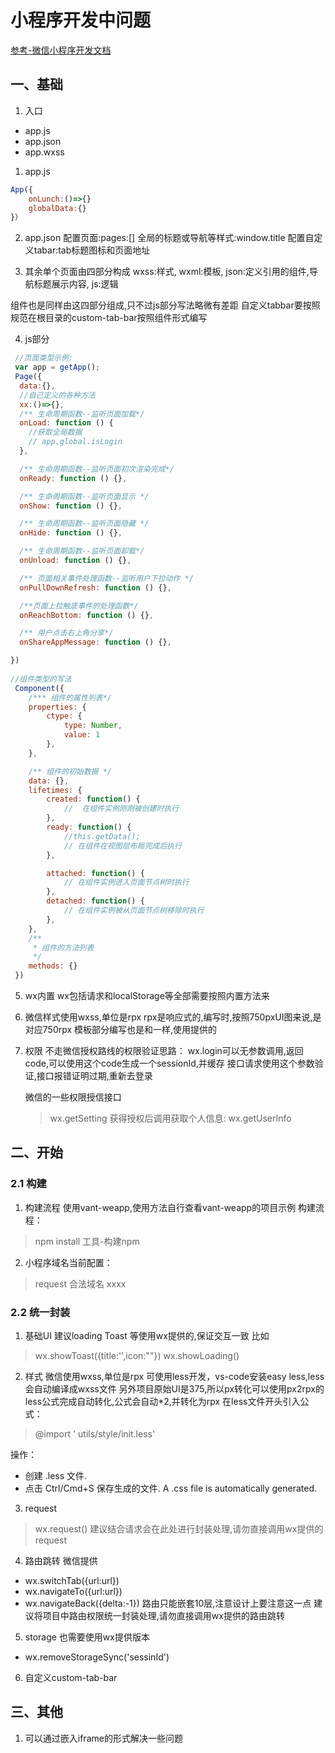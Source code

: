 # 小程序开发中问题
 [参考-微信小程序开发文档]( https://developers.weixin.qq.com/miniprogram/dev/framework/)

## 一、基础
1. 入口
* app.js
* app.json
* app.wxss
1. app.js
```javascript
App({
    onLunch:()=>{}
    globalData:{}
}）
```


2. app.json
配置页面:pages:[]
全局的标题或导航等样式:window.title
配置自定义tabar:tab标题图标和页面地址

3. 其余单个页面由四部分构成
wxss:样式,
wxml:模板,
json:定义引用的组件,导航标题展示内容,
js:逻辑

组件也是同样由这四部分组成,只不过js部分写法略微有差距
自定义tabbar要按照规范在根目录的custom-tab-bar按照组件形式编写


4. js部分
```javascript
 //页面类型示例:
 var app = getApp();
 Page({
  data:{},
  //自己定义的各种方法
  xx:()=>{},
  /** 生命周期函数--监听页面加载*/
  onLoad: function () {
    //获取全局数据
    // app.global.isLogin
  },

  /** 生命周期函数--监听页面初次渲染完成*/
  onReady: function () {},

  /** 生命周期函数--监听页面显示 */
  onShow: function () {},

  /** 生命周期函数--监听页面隐藏 */
  onHide: function () {},

  /** 生命周期函数--监听页面卸载*/
  onUnload: function () {},

  /** 页面相关事件处理函数--监听用户下拉动作 */
  onPullDownRefresh: function () {},

  /**页面上拉触底事件的处理函数*/
  onReachBottom: function () {},

  /** 用户点击右上角分享*/
  onShareAppMessage: function () {},

})
 
//组件类型的写法
 Component({
    /*** 组件的属性列表*/
    properties: {
        ctype: {
            type: Number,
            value: 1
        },
    },

    /** 组件的初始数据 */
    data: {},
    lifetimes: {
        created: function() {
            //  在组件实例刚刚被创建时执行 
        },
        ready: function() {
            //this.getData();
            // 在组件在视图层布局完成后执行 
        },

        attached: function() {
            // 在组件实例进入页面节点树时执行
        },
        detached: function() {
            // 在组件实例被从页面节点树移除时执行
        },
    },
    /**
     * 组件的方法列表
     */
    methods: {}
 })
```
5. wx内置
wx包括请求和localStorage等全部需要按照内置方法来
 
6. 微信样式使用wxss,单位是rpx
   rpx是响应式的,编写时,按照750pxUI图来说,是对应750rpx
   模板部分编写也是和一样,使用提供的<view> <text>

7. 权限
    不走微信授权路线的权限验证思路：
    wx.login可以无参数调用,返回code,可以使用这个code生成一个sessionId,并缓存
    接口请求使用这个参数验证,接口报错证明过期,重新去登录


    微信的一些权限授信接口
    >wx.getSetting 
    获得授权后调用获取个人信息:
    >wx.getUserInfo

## 二、开始
### 2.1 构建
1. 构建流程
使用vant-weapp,使用方法自行查看vant-weapp的项目示例
构建流程：
> npm install
> 工具-构建npm

2. 小程序域名当前配置：
> request 合法域名 xxxx

### 2.2 统一封装
1. 基础UI
建议loading Toast 等使用wx提供的,保证交互一致
比如
> wx.showToast({title:'',icon:""})
> wx.showLoading()

2. 样式
微信使用wxss,单位是rpx
可使用less开发，vs-code安装easy less,less会自动编译成wxss文件
另外项目原始UI是375,所以px转化可以使用px2rpx的less公式完成自动转化,公式会自动*2,并转化为rpx
在less文件开头引入公式：
> @import ' utils/style/init.less'

操作：
* 创建 .less 文件.
* 点击 Ctrl/Cmd+S 保存生成的文件.
A .css file is automatically generated.
 
3. request
> wx.request()
建议结合请求会在此处进行封装处理,请勿直接调用wx提供的request

4. 路由跳转
微信提供
* wx.switchTab({url:url})
* wx.navigateTo({url:url})
* wx.navigateBack({delta:-1})
路由只能嵌套10层,注意设计上要注意这一点
建议将项目中路由权限统一封装处理,请勿直接调用wx提供的路由跳转

5. storage
也需要使用wx提供版本
* wx.removeStorageSync('sessinId')

6. 自定义custom-tab-bar


## 三、其他
1. 可以通过嵌入iframe的形式解决一些问题